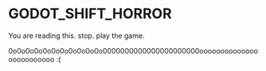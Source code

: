 # GODOT_SHIFT_HORROR

You are reading this. stop. play the game.
















0o0o0o0o0o0o0o0o0o0o0o0000000000000000000000ooooooooooooooooooooooooo :(
